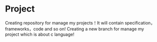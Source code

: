 # Project
Creating repository for manage my projects！It will contain specification，frameworks，code and so on!
Creating a new branch for manage my project which is about c language!
